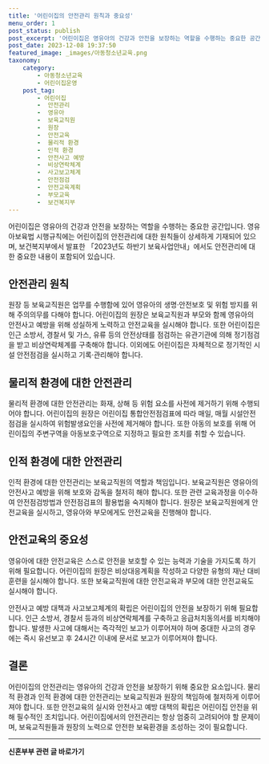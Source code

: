 ```yaml
---
title: '어린이집의 안전관리 원칙과 중요성'
menu_order: 1
post_status: publish
post_excerpt: '어린이집은 영유아의 건강과 안전을 보장하는 역할을 수행하는 중요한 공간입니다. 영유아보육법 시행규칙에는 어린이집의 안전관리에 대한 원칙들이 상세하게 기재되어 있으며, 보건복지부에서 발표한  2023년도 하반기 보육사업안내 에서도 안전관리에 대한 중요한 내용이 포함되어 있습니다.'
post_date: 2023-12-08 19:37:50
featured_image: _images/아동청소년교육.png
taxonomy:
    category:
        - 아동청소년교육
        - 어린이집운영
    post_tag:
        - 어린이집
        -  안전관리
        -  영유아
        -  보육교직원
        -  원장
        -  안전교육
        -  물리적 환경
        -  인적 환경
        -  안전사고 예방
        -  비상연락체계
        -  사고보고체계
        -  안전점검
        -  안전교육계획
        -  부모교육
        -  보건복지부
---
```



어린이집은 영유아의 건강과 안전을 보장하는 역할을 수행하는 중요한 공간입니다. 영유아보육법 시행규칙에는 어린이집의 안전관리에 대한 원칙들이 상세하게 기재되어 있으며, 보건복지부에서 발표한 「2023년도 하반기 보육사업안내」에서도 안전관리에 대한 중요한 내용이 포함되어 있습니다.

## 안전관리 원칙

원장 등 보육교직원은 업무를 수행함에 있어 영유아의 생명·안전보호 및 위험 방지를 위해 주의의무를 다해야 합니다. 어린이집의 원장은 보육교직원과 부모와 함께 영유아의 안전사고 예방을 위해 성실하게 노력하고 안전교육을 실시해야 합니다. 또한 어린이집은 인근 소방서, 경찰서 및 가스, 유류 등의 안전상태를 점검하는 유관기관에 의해 정기점검을 받고 비상연락체계를 구축해야 합니다. 이외에도 어린이집은 자체적으로 정기적인 시설 안전점검을 실시하고 기록·관리해야 합니다.

## 물리적 환경에 대한 안전관리

물리적 환경에 대한 안전관리는 화재, 상해 등 위험 요소를 사전에 제거하기 위해 수행되어야 합니다. 어린이집의 원장은 어린이집 통합안전점검표에 따라 매일, 매월 시설안전점검을 실시하여 위험발생요인을 사전에 제거해야 합니다. 또한 아동의 보호를 위해 어린이집의 주변구역을 아동보호구역으로 지정하고 필요한 조치를 취할 수 있습니다.

## 인적 환경에 대한 안전관리

인적 환경에 대한 안전관리는 보육교직원의 역할과 책임입니다. 보육교직원은 영유아의 안전사고 예방을 위해 보호와 감독을 철저히 해야 합니다. 또한 관련 교육과정을 이수하여 안전점검방법과 안전점검표의 활용법을 숙지해야 합니다. 원장은 보육교직원에게 안전교육을 실시하고, 영유아와 부모에게도 안전교육을 진행해야 합니다.

## 안전교육의 중요성

영유아에 대한 안전교육은 스스로 안전을 보호할 수 있는 능력과 기술을 가지도록 하기 위해 필요합니다. 어린이집의 원장은 비상대응계획을 작성하고 다양한 유형의 재난 대비 훈련을 실시해야 합니다. 또한 보육교직원에 대한 안전교육과 부모에 대한 안전교육도 실시해야 합니다.

안전사고 예방 대책과 사고보고체계의 확립은 어린이집의 안전을 보장하기 위해 필요합니다. 인근 소방서, 경찰서 등과의 비상연락체계를 구축하고 응급처치동의서를 비치해야 합니다. 발생한 사고에 대해서는 즉각적인 보고가 이루어져야 하며 중대한 사고의 경우에는 즉시 유선보고 후 24시간 이내에 문서로 보고가 이루어져야 합니다.

## 결론

어린이집의 안전관리는 영유아의 건강과 안전을 보장하기 위해 중요한 요소입니다. 물리적 환경과 인적 환경에 대한 안전관리는 보육교직원과 원장의 책임하에 철저하게 이루어져야 합니다. 또한 안전교육의 실시와 안전사고 예방 대책의 확립은 어린이집 안전을 위해 필수적인 조치입니다. 어린이집에서의 안전관리는 항상 엄중히 고려되어야 할 문제이며, 보육교직원들과 원장의 노력으로 안전한 보육환경을 조성하는 것이 필요합니다.
<!-- wp:separator -->
<hr class="wp-block-separator has-alpha-channel-opacity"/>
<!-- /wp:separator -->

<!-- wp:group {"backgroundColor":"base","layout":{"type":"constrained"}} -->
<div class="wp-block-group has-base-background-color has-background"><!-- wp:paragraph {"align":"center","fontSize":"medium"} -->
<p class="has-text-align-center has-large-font-size"><strong>신혼부부 관련 글 바로가기</strong></p>
<!-- /wp:paragraph -->


<!-- wp:latest-posts
{"categories":[{"id":22936,"count":19,"description":"","link":"https://uknowlaw.com/category/%ec%8b%a0%ed%98%bc%eb%b6%80%eb%b6%80/","name":"신혼부부","slug":"신혼부부","taxonomy":"category","parent":0,"meta":[],"_links":{"self":[{"href":"https://uknowlaw.com/wp-json/wp/v2/categories/22936"}],"collection":[{"href":"https://uknowlaw.com/wp-json/wp/v2/categories"}],"about":[{"href":"https://uknowlaw.com/wp-json/wp/v2/taxonomies/category"}],"wp:post_type":[{"href":"https://uknowlaw.com/wp-json/wp/v2/posts?categories=22936"}],"curies":[{"name":"wp","href":"https://api.w.org/{rel}","templated":true}]}}],"postsToShow":100,"excerptLength":28,"postLayout":"grid","columns":2,"featuredImageAlign":"left","featuredImageSizeSlug":"large","fontSize":"small"} /--></div>
<!-- /wp:group -->
